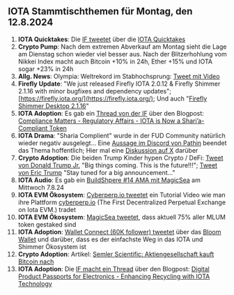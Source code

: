 ## IOTA Stammtischthemen für Montag, den 12.8.2024

1. **IOTA Quicktakes**: Die [IF tweetet](https://x.com/iota/status/1820384295657075149) über die [IOTA Quicktakes]()
2. **Crypto Pump**: Nach dem extremen Abverkauf am Montag sieht die Lage am Dienstag schon wieder viel besser aus. Nach der Blitzerhohlung vom Nikkei Index macht auch Bitcoin +10% in 24h, Ether +15% und IOTA sogar +23% in 24h
3. **Allg. News**: Olympia: Weltrekord im Stabhochsprung: [Tweet mit Video](https://x.com/AlexandraJonson/status/1820557990895694045)
4. **Firefly Update**: "We just released Firefly IOTA 2.0.12 & Firefly Shimmer 2.1.16 with minor bugfixes and dependency updates"; [https://firefly.iota.org/](https://firefly.iota.org/); Und auch "[Firefly Shimmer Desktop 2.1.16](https://github.com/iotaledger/firefly/releases/tag/desktop-shimmer-2.1.16)"
5. **IOTA Adoption**: Es gab ein [Thread von der IF](https://x.com/iota/status/1820776845010141404) über den Blogpost: [Compliance Matters - Regulatory Affairs - IOTA is Now a Shari’a-Compliant Token](https://blog.iota.org/sharia-compliance-iota/)
6. **IOTA Drama**: "Sharia Complient" wurde in der FUD Community natürlich wieder negativ ausgelegt... Eine [Aussage im Discord von Pathin](https://x.com/Vrom14286662/status/1821047292255670646) beendet das Thema hoffentlich; Hier mal eine [Diskussion auf X](https://x.com/Irenicus851/status/1820917700316553477) darüber
7. **Crypto Adoption**: Die beiden Trump Kinder hypen Crypto / DeFi: [Tweet von Donald Trump Jr.](https://x.com/DonaldJTrumpJr/status/1820916519682912533) "Big things coming. This is the future!!!"; [Tweet von Eric Trump](https://x.com/EricTrump/status/1820906993802211751) "Stay tuned for a big announcement…"
8. **IOTA Audio**: Es gab ein [BuildShpere #14 AMA mit MagicSea](https://x.com/MagicSeaDEX/status/1820887321023279446) am Mittwoch 7.8.24
9. **IOTA EVM Ökosystem**: [Cyberperp.io tweetet](https://x.com/cyberperp/status/1821099201264021920) ein Tutorial Video wie man ihre Plattform [cyberperp.io](https://cyberperp.io/) (The First Decentralized Perpetual Exchange on Iota EVM.) tradet
10. **IOTA EVM Ökosystem**: [MagicSea tweetet](https://x.com/MagicSeaDEX/status/1821109122193928292), dass aktuell 75% aller MLUM token gestaked sind
11. **IOTA Adoption**: [Wallet Connect (60K follower) tweetet](https://x.com/WalletConnect/status/1820951447787417882) über das [Bloom Wallet](https://x.com/bloomwalletio) und darüber, dass es der einfachste Weg in das IOTA und Shimmer Ökosystem ist
12. **Crypto Adoption**: Artikel: [Semler Scientific: Aktiengesellschaft kauft Bitcoin nach](https://www.blocktrainer.de/blog/semler-scientific-aktiengesellschaft-kauft-bitcoin-nach)
13. **IOTA Adoption**: Die [IF macht ein Thread](https://x.com/iota/status/1821169462474657871) über den Blogpost: [Digital Product Passports for Electronics - Enhancing Recycling with IOTA Technology](https://blog.iota.org/dpp-for-electronics-iota/)
